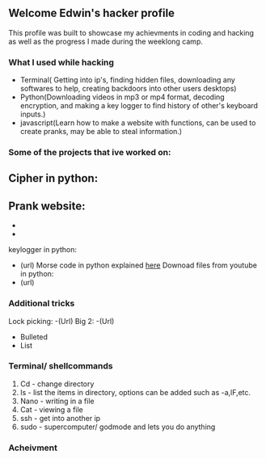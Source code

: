 ## Welcome Edwin's hacker profile
This profile was built to showcase my achievments in coding and hacking as well as the progress I made during the weeklong camp.


### What I used while hacking

- Terminal( Getting into ip's, finding hidden files, downloading any softwares to help, creating backdoors into other users desktops)
- Python(Downloading videos in mp3 or mp4 format, decoding encryption, and making a key logger to find history of other's keyboard inputs.)
- javascript(Learn how to make a website with functions, can be used to create pranks, may be able to steal information.)

### Some of the projects that ive worked on:
Cipher in python:
-
Prank website:
-
-
-
keylogger in python:
- (url)
Morse code in python explained [here](morse.md)
Downoad files from youtube in python:
- (url)
### Additional tricks
Lock picking:
-(Url)
Big 2:
-(Url)

- Bulleted
- List

### Terminal/ shellcommands
1. Cd - change directory
2. ls - list the items in directory, options can be added such as -a,lF,etc.
3. Nano - writing in a file
4. Cat - viewing a file
5. ssh - get into another ip
6. sudo - supercomputer/ godmode and lets you do anything

### Acheivment


